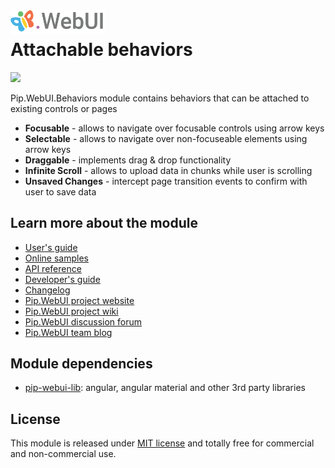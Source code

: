 # <img src="https://github.com/pip-webui/pip-webui/raw/master/doc/Logo.png" alt="Pip.WebUI Logo" style="max-width:30%"> <br/> Attachable behaviors

![](https://img.shields.io/badge/license-MIT-blue.svg)

Pip.WebUI.Behaviors module contains behaviors that can be attached to existing controls or pages

* **Focusable** - allows to navigate over focusable controls using arrow keys
* **Selectable** - allows to navigate over non-focuseable elements using arrow keys
* **Draggable** - implements drag & drop functionality
* **Infinite Scroll** - allows to upload data in chunks while user is scrolling
* **Unsaved Changes** - intercept page transition events to confirm with user to save data

## Learn more about the module

- [User's guide](https://github.com/pip-webui/pip-webui-behaviors/blob/master/doc/UsersGuide.md)
- [Online samples](http://webui.pipdevs.com/pip-webui-behaviors/index.html)
- [API reference](http://webui-api.pipdevs.com/pip-webui-behaviors/index.html)
- [Developer's guide](https://github.com/pip-webui/pip-webui-behaviors/blob/master/doc/DevelopersGuide.md)
- [Changelog](https://github.com/pip-webui/pip-webui-behaviors/blob/master/CHANGELOG.md)
- [Pip.WebUI project website](http://www.pipwebui.org)
- [Pip.WebUI project wiki](https://github.com/pip-webui/pip-webui/wiki)
- [Pip.WebUI discussion forum](https://groups.google.com/forum/#!forum/pip-webui)
- [Pip.WebUI team blog](https://pip-webui.blogspot.com/)

## <a name="dependencies"></a>Module dependencies

* [pip-webui-lib](https://github.com/pip-webui/pip-webui-lib): angular, angular material and other 3rd party libraries

## <a name="license"></a>License

This module is released under [MIT license](License) and totally free for commercial and non-commercial use.
